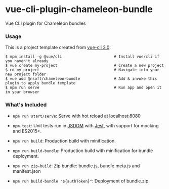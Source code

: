 # vue-cli-plugin-chameleon-bundle
Vue CLI plugin for Chameleon bundles

### Usage

This is a project template created from [vue-cli 3.0](https://github.com/vuejs/vue-cli):

``` bask
$ npm install -g @vue/cli                       # Install vue/cli if you haven't already
$ vue create my-project                         # Create a new project
$ cd my-project                                 # Navigate into your new project folder
$ vue add @nsoft/chameleon-bundle               # Add & invoke this plugin to apply bundle template
$ npm run serve                                 # Run app and open it in your browser
```

### What's Included

- `npm run start/serve`: Serve with hot reload at localhost:8080

- `npm test`: Unit tests run in [JSDOM](https://github.com/tmpvar/jsdom) with [Jest](https://facebook.github.io/jest/), with support for mocking and ES2015+.

- `npm run build`: Production build with minification.

- `npm run build-bundle`: Production build with minification for bundle deployment.

- `npm run zip-build`: Zip bundle: bundle.js, bundle.meta.js and manifest.json

- `npm run build-bundle "${authToken}"`: Deployment of bundle.zip
